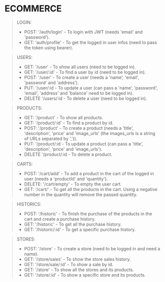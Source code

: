 
# ECOMMERCE

> LOGIN:
>
> - POST: '/auth/login' - To login with JWT (needs 'email' and 'password').
> - GET: 'auth/profile' - To get the logged in user infos (need to pass the token using bearer).

> USERS:
>
> - GET: '/user' - To show all users (need to be logged in).
> - GET: '/user/:id' - To find a user by id (need to be logged in).
> - POST: '/user' - To create a user (needs a 'name', 'email', 'password' and 'address').
> - PUT: '/user/:id - To update a user (can pass a 'name', 'password', 'email', 'address' and 'balance' need to be logged in).
> - DELETE '/users/:id - To delete a user (need to be logged in).

> PRODUCTS:
>
> - GET: '/product' - To show all products.
> - GET: '/product/:id' - To find a product by id.
> - POST: '/product' - To create a product (needs a 'title', 'description', 'price' and 'image_urls' (the images_urls is a string of URLs separated by ',')).
> - PUT: '/product/:id - To update a product (can pass a 'title', 'description', 'price' and 'image_urls').
> - DELETE '/product/:id - To delete a product.

> CARTS:
>
> - POST: '/cart/add' - To add a product in the cart of the logged in user (needs a 'productId' and 'quantity').
> - DELETE: '/cart/empty' - To empty the user cart.
> - GET: '/cart/' - To get all the products in the cart.
> Using a negative number in the quantity will remove the passed quantity.

> HISTORICS:
> - POST: '/historic' - To finish the purchase of the products in the cart and create a purchase history.
> - GET: '/historic' - To get all the purchase history.
> - GET: '/historic/:id' - To get a specific purchase history.

> STORES:
> - POST: '/store' - To create a store (need to be logged in and need a name).
> - GET: '/store/sales' - To show the store sales history.
> - GET: '/store/sale/:id' - To show a sale by id.
> - GET: '/store' - To show all the stores and its products.
> - GET: '/store/:id' - To show a specific store and its products.